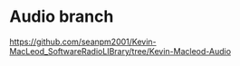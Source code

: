# Audio branch

https://github.com/seanpm2001/Kevin-MacLeod_SoftwareRadioLIBrary/tree/Kevin-Macleod-Audio

